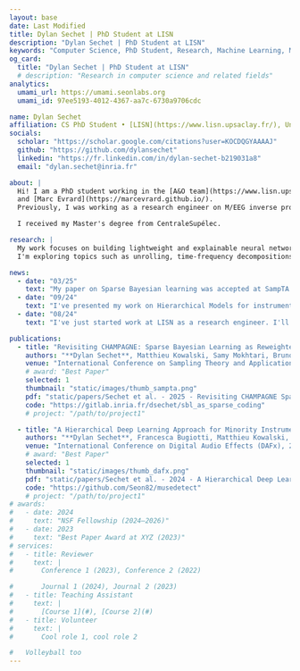 ```yaml
---
layout: base
date: Last Modified
title: Dylan Sechet | PhD Student at LISN
description: "Dylan Sechet | PhD Student at LISN"
keywords: "Computer Science, PhD Student, Research, Machine Learning, Music Source Separation" # Can help SEO
og_card:
  title: "Dylan Sechet | PhD Student at LISN"
  # description: "Research in computer science and related fields"
analytics:
  umami_url: https://umami.seonlabs.org
  umami_id: 97ee5193-4012-4367-aa7c-6730a9706cdc

name: Dylan Sechet
affiliation: CS PhD Student • [LISN](https://www.lisn.upsaclay.fr/), Université Paris-Saclay
socials:
  scholar: "https://scholar.google.com/citations?user=KOCDQGYAAAAJ"
  github: "https://github.com/dylansechet"
  linkedin: "https://fr.linkedin.com/in/dylan-sechet-b219031a8"
  email: "dylan.sechet@inria.fr"

about: |
  Hi! I am a PhD student working in the [A&O team](https://www.lisn.upsaclay.fr/research/research-departments/algorithms-learning-and-computation/learning-and-optimization/?lang=en) at [LISN](https://www.lisn.upsaclay.fr/), under the supervision of [Matthieu Kowalski](https://hebergement.universite-paris-saclay.fr/mkowalski)
  and [Marc Evrard](https://marcevrard.github.io/).
  Previously, I was working as a research engineer on M/EEG inverse problems. 

  I received my Master's degree from CentraleSupélec.

research: |
  My work focuses on building lightweight and explainable neural network for music source separation.
  I'm exploring topics such as unrolling, time-frequency decompositions and matrix factorization of audio signals.

news:
  - date: "03/25"
    text: "My paper on Sparse Bayesian learning was accepted at SampTA!"
  - date: "09/24"
    text: "I've presented my work on Hierarchical Models for instrument tagging at DAFx."
  - date: "08/24"
    text: "I've just started work at LISN as a research engineer. I'll be building a toolbox for inverse problems in M/EEG."

publications:
  - title: "Revisiting CHAMPAGNE: Sparse Bayesian Learning as Reweighted Sparse Coding"
    authors: "**Dylan Sechet**, Matthieu Kowalski, Samy Mokhtari, Bruno Torresani"
    venue: "International Conference on Sampling Theory and Applications (SampTA), 2025"
    # award: "Best Paper"
    selected: 1
    thumbnail: "static/images/thumb_sampta.png"
    pdf: "static/papers/Sechet et al. - 2025 - Revisiting CHAMPAGNE Sparse Bayesian Learning as Reweighted Sparse Coding.pdf"
    code: "https://gitlab.inria.fr/dsechet/sbl_as_sparse_coding"
    # project: "/path/to/project1"

  - title: "A Hierarchical Deep Learning Approach for Minority Instrument Detection"
    authors: "**Dylan Sechet**, Francesca Bugiotti, Matthieu Kowalski, Edouard d'Hérouville, Filip Langiewicz"
    venue: "International Conference on Digital Audio Effects (DAFx), 2024"
    # award: "Best Paper"
    selected: 1
    thumbnail: "static/images/thumb_dafx.png"
    pdf: "static/papers/Sechet et al. - 2024 - A Hierarchical Deep Learning Approach for Minority Instrument Detection.pdf"
    code: "https://github.com/Seon82/musedetect"
    # project: "/path/to/project1"
# awards:
#   - date: 2024
#     text: "NSF Fellowship (2024–2026)"
#   - date: 2023
#     text: "Best Paper Award at XYZ (2023)"
# services:
#   - title: Reviewer
#     text: |
#       Conference 1 (2023), Conference 2 (2022)

#       Journal 1 (2024), Journal 2 (2023)
#   - title: Teaching Assistant
#     text: |
#       [Course 1](#), [Course 2](#)
#   - title: Volunteer
#     text: |
#       Cool role 1, cool role 2

#   Volleyball too
---
```

